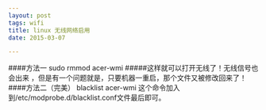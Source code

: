 ```yaml
---
layout: post
tags: wifi
title: linux 无线网络启用
date: 2015-03-07

---
```

####方法一
sudo rmmod acer-wmi
#####这样就可以打开无线了！无线信号也会出来 ，但是有一个问题就是，只要机器一重启，那个文件又被修改回来了！
####方法二（完美）
blacklist acer-wmi
这个命令加入到/etc/modprobe.d/blacklist.conf文件最后即可。


